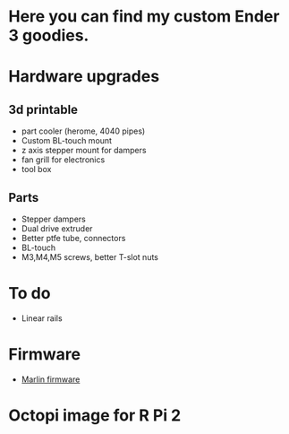 # Here you can find my custom Ender 3 goodies. 
# Hardware upgrades
## 3d printable
- part cooler (herome, 4040 pipes)
- Custom BL-touch mount
- z axis stepper mount for dampers
- fan grill for electronics
- tool box
## Parts
- Stepper dampers
- Dual drive extruder
- Better ptfe tube, connectors
- BL-touch
- M3,M4,M5 screws, better T-slot nuts
# To do
- Linear rails
# Firmware
- [Marlin firmware](https://github.com/bigFin/Marlin)
# Octopi image for R Pi 2

